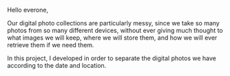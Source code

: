 Hello everone,

Our digital photo collections are particularly messy, since we take so many photos from so many different devices, 
without ever giving much thought to what images we will keep, where we will store them, and how we will ever retrieve them if we need them.

In this project, I developed in order to separate the digital photos we have according to the date and location.
